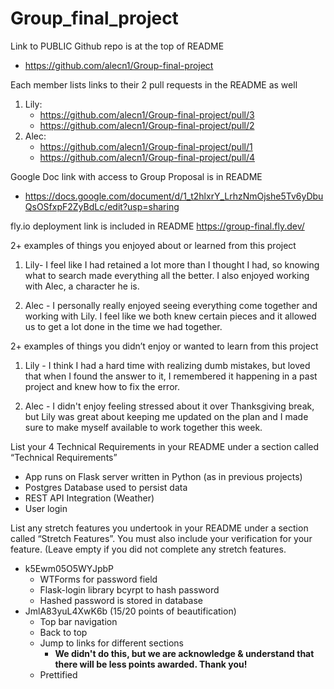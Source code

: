 # Group_final_project

Link to PUBLIC Github repo is at the top of README
- https://github.com/alecn1/Group-final-project

Each member lists links to their 2 pull requests in the README as well
1) Lily:
    - https://github.com/alecn1/Group-final-project/pull/3
    - https://github.com/alecn1/Group-final-project/pull/2
2) Alec:
    - https://github.com/alecn1/Group-final-project/pull/1
    - https://github.com/alecn1/Group-final-project/pull/4

Google Doc link with access to Group Proposal is in README
- https://docs.google.com/document/d/1_t2hlxrY_LrhzNmOjshe5Tv6yDbuQsOSfxpF2ZyBdLc/edit?usp=sharing

fly.io deployment link is included in README
https://group-final.fly.dev/

2+ examples of things you enjoyed about or learned from this project
1) Lily- I feel like I had retained a lot more than I thought I had, so knowing what to search made everything all the better. I also enjoyed working with Alec, a character he is.

2) Alec - I personally really enjoyed seeing everything come together and working with Lily. I feel like we both knew certain pieces and it allowed us to get a lot done in the time we had together.


2+ examples of things you didn’t enjoy or wanted to learn from this project
1) Lily - I think I had a hard time with realizing dumb mistakes, but loved that when I found the answer to it, I remembered it happening in a past project and knew how to fix the error.

2) Alec - I didn't enjoy feeling stressed about it over Thanksgiving break, but Lily was great about keeping me updated on the plan and I made sure to make myself available to work together this week.


List your 4 Technical Requirements in your README under a section called “Technical Requirements”
- App runs on Flask server written in Python (as in previous projects)
- Postgres Database used to persist data
- REST API Integration (Weather)
- User login

List any stretch features you undertook in your README under a section called “Stretch Features”. You must also include your verification for your feature. (Leave empty if you did not complete any stretch features.
- k5Ewm05O5WYJpbP
    - WTForms for password field
    - Flask-login library bcyrpt to hash password
    - Hashed password is stored in database
- JmlA83yuL4XwK6b (15/20 points of beautification)
    - Top bar navigation
    - Back to top
    - Jump to links for different sections
        - **We didn't do this, but we are acknowledge & understand
            that there will be less points awarded. Thank you!**
    - Prettified